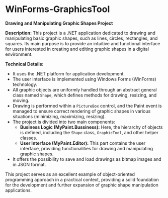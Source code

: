 # WinForms-GraphicsTool
**Drawing and Manipulating Graphic Shapes Project**

**Description:**
This project is a .NET application dedicated to drawing and manipulating basic graphic shapes, such as lines, circles, rectangles, and squares. Its main purpose is to provide an intuitive and functional interface for users interested in creating and editing graphic shapes in a digital environment.

**Technical Details:**
- It uses the .NET platform for application development.
- The user interface is implemented using Windows Forms (WinForms) technology.
- All graphic objects are uniformly handled through an abstract general class named `Shape`, which defines methods for drawing, resizing, and moving.
- Drawing is performed within a `PictureBox` control, and the Paint event is managed to ensure correct rendering of graphic shapes in various situations (minimizing, maximizing, resizing).
- The project is divided into two main components:
   - **Business Logic (MyPaint.Bussiness):** Here, the hierarchy of objects is defined, including the `Shape` class, `GraphicTool`, and other helper classes.
   - **User Interface (MyPaint.Editor):** This part contains the user interface, providing functionalities for drawing and manipulating graphic shapes.
- It offers the possibility to save and load drawings as bitmap images and in JSON format.

This project serves as an excellent example of object-oriented programming approach in a practical context, providing a solid foundation for the development and further expansion of graphic shape manipulation applications.
